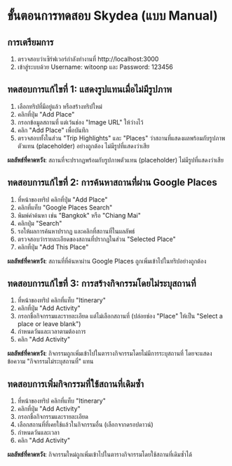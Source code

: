 # ขั้นตอนการทดสอบ Skydea (แบบ Manual)

## การเตรียมการ
1. ตรวจสอบว่าเซิร์ฟเวอร์กำลังทำงานที่ http://localhost:3000
2. เข้าสู่ระบบด้วย Username: witoonp และ Password: 123456

## ทดสอบการแก้ไขที่ 1: แสดงรูปแทนเมื่อไม่มีรูปภาพ
1. เลือกทริปที่มีอยู่แล้ว หรือสร้างทริปใหม่
2. คลิกที่ปุ่ม "Add Place"
3. กรอกข้อมูลสถานที่ แต่เว้นช่อง "Image URL" ให้ว่างไว้
4. คลิก "Add Place" เพื่อบันทึก
5. ตรวจสอบทั้งในส่วน "Trip Highlights" และ "Places" ว่าสถานที่แสดงผลพร้อมกับรูปภาพตัวแทน (placeholder) อย่างถูกต้อง ไม่มีรูปที่แสดงว่าเสีย

**ผลลัพธ์ที่คาดหวัง**: สถานที่จะปรากฏพร้อมกับรูปภาพตัวแทน (placeholder) ไม่มีรูปที่แสดงว่าเสีย

## ทดสอบการแก้ไขที่ 2: การค้นหาสถานที่ผ่าน Google Places
1. ที่หน้าของทริป คลิกที่ปุ่ม "Add Place"
2. คลิกที่แท็บ "Google Places Search"
3. พิมพ์คำค้นหา เช่น "Bangkok" หรือ "Chiang Mai"
4. คลิกปุ่ม "Search"
5. รอให้ผลการค้นหาปรากฏ และคลิกที่สถานที่ในผลลัพธ์
6. ตรวจสอบว่ารายละเอียดของสถานที่ปรากฏในส่วน "Selected Place"
7. คลิกที่ปุ่ม "Add This Place"

**ผลลัพธ์ที่คาดหวัง**: สถานที่ที่ค้นหาผ่าน Google Places ถูกเพิ่มเข้าไปในทริปอย่างถูกต้อง

## ทดสอบการแก้ไขที่ 3: การสร้างกิจกรรมโดยไม่ระบุสถานที่
1. ที่หน้าของทริป คลิกที่แท็บ "Itinerary"
2. คลิกที่ปุ่ม "Add Activity"
3. กรอกชื่อกิจกรรมและรายละเอียด แต่ไม่เลือกสถานที่ (ปล่อยช่อง "Place" ให้เป็น "Select a place or leave blank")
4. กำหนดวันและเวลาตามต้องการ
5. คลิก "Add Activity"

**ผลลัพธ์ที่คาดหวัง**: กิจกรรมถูกเพิ่มเข้าไปในตารางกิจกรรมโดยไม่มีการระบุสถานที่ โดยจะแสดงข้อความ "กิจกรรมไม่ระบุสถานที่" แทน

## ทดสอบการเพิ่มกิจกรรมที่ใช้สถานที่เดิมซ้ำ
1. ที่หน้าของทริป คลิกที่แท็บ "Itinerary"
2. คลิกที่ปุ่ม "Add Activity"
3. กรอกชื่อกิจกรรมและรายละเอียด
4. เลือกสถานที่ที่เคยใช้แล้วในกิจกรรมอื่น (เลือกจากดรอปดาวน์)
5. กำหนดวันและเวลา
6. คลิก "Add Activity"

**ผลลัพธ์ที่คาดหวัง**: กิจกรรมใหม่ถูกเพิ่มเข้าไปในตารางกิจกรรมโดยใช้สถานที่เดิมซ้ำได้
